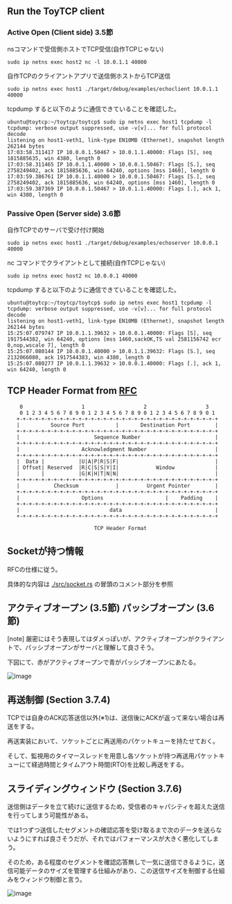 
## Run the ToyTCP client

### Active Open (Client side) 3.5節

nsコマンドで受信側ホストでTCP受信(自作TCPじゃない)

```
sudo ip netns exec host2 nc -l 10.0.1.1 40000
```

自作TCPのクライアントアプリで送信側ホストからTCP送信

```
sudo ip netns exec host1 ./target/debug/examples/echoclient 10.0.1.1 40000
```

tcpdump すると以下のように通信できていることを確認した。

```
ubuntu@toytcp:~/toytcp/toytcp$ sudo ip netns exec host1 tcpdump -l
tcpdump: verbose output suppressed, use -v[v]... for full protocol decode
listening on host1-veth1, link-type EN10MB (Ethernet), snapshot length 262144 bytes
17:03:58.311417 IP 10.0.0.1.50467 > 10.0.1.1.40000: Flags [S], seq 1815885635, win 4380, length 0
17:03:58.311465 IP 10.0.1.1.40000 > 10.0.0.1.50467: Flags [S.], seq 2758249402, ack 1815885636, win 64240, options [mss 1460], length 0
17:03:59.386761 IP 10.0.1.1.40000 > 10.0.0.1.50467: Flags [S.], seq 2758249402, ack 1815885636, win 64240, options [mss 1460], length 0
17:03:59.387369 IP 10.0.0.1.50467 > 10.0.1.1.40000: Flags [.], ack 1, win 4380, length 0
```

### Passive Open (Server side) 3.6節

自作TCPでのサーバで受け付け開始

```
sudo ip netns exec host1 ./target/debug/examples/echoserver 10.0.0.1 40000
```

nc コマンドでクライアントとして接続(自作TCPじゃない)

```
sudo ip netns exec host2 nc 10.0.0.1 40000
```

tcpdump すると以下のように通信できていることを確認した。

```
ubuntu@toytcp:~/toytcp/toytcp$ sudo ip netns exec host1 tcpdump -l
tcpdump: verbose output suppressed, use -v[v]... for full protocol decode
listening on host1-veth1, link-type EN10MB (Ethernet), snapshot length 262144 bytes
15:25:07.079747 IP 10.0.1.1.39632 > 10.0.0.1.40000: Flags [S], seq 1917544382, win 64240, options [mss 1460,sackOK,TS val 2581156742 ecr 0,nop,wscale 7], length 0
15:25:07.080144 IP 10.0.0.1.40000 > 10.0.1.1.39632: Flags [S.], seq 2132066080, ack 1917544383, win 4380, length 0
15:25:07.080277 IP 10.0.1.1.39632 > 10.0.0.1.40000: Flags [.], ack 1, win 64240, length 0
```

## TCP Header Format from [RFC](https://datatracker.ietf.org/doc/html/rfc793#section-3.1)

```
    0                   1                   2                   3
    0 1 2 3 4 5 6 7 8 9 0 1 2 3 4 5 6 7 8 9 0 1 2 3 4 5 6 7 8 9 0 1
   +-+-+-+-+-+-+-+-+-+-+-+-+-+-+-+-+-+-+-+-+-+-+-+-+-+-+-+-+-+-+-+-+
   |          Source Port          |       Destination Port        |
   +-+-+-+-+-+-+-+-+-+-+-+-+-+-+-+-+-+-+-+-+-+-+-+-+-+-+-+-+-+-+-+-+
   |                        Sequence Number                        |
   +-+-+-+-+-+-+-+-+-+-+-+-+-+-+-+-+-+-+-+-+-+-+-+-+-+-+-+-+-+-+-+-+
   |                    Acknowledgment Number                      |
   +-+-+-+-+-+-+-+-+-+-+-+-+-+-+-+-+-+-+-+-+-+-+-+-+-+-+-+-+-+-+-+-+
   |  Data |           |U|A|P|R|S|F|                               |
   | Offset| Reserved  |R|C|S|S|Y|I|            Window             |
   |       |           |G|K|H|T|N|N|                               |
   +-+-+-+-+-+-+-+-+-+-+-+-+-+-+-+-+-+-+-+-+-+-+-+-+-+-+-+-+-+-+-+-+
   |           Checksum            |         Urgent Pointer        |
   +-+-+-+-+-+-+-+-+-+-+-+-+-+-+-+-+-+-+-+-+-+-+-+-+-+-+-+-+-+-+-+-+
   |                    Options                    |    Padding    |
   +-+-+-+-+-+-+-+-+-+-+-+-+-+-+-+-+-+-+-+-+-+-+-+-+-+-+-+-+-+-+-+-+
   |                             data                              |
   +-+-+-+-+-+-+-+-+-+-+-+-+-+-+-+-+-+-+-+-+-+-+-+-+-+-+-+-+-+-+-+-+

                            TCP Header Format
```

## Socketが持つ情報

RFCの仕様に従う。

具体的な内容は [./src/socket.rs](./src/socket.rs) の冒頭のコメント部分を参照

## アクティブオープン (3.5節) パッシブオープン (3.6節)

[note] 厳密にはそう表現してはダメっぽいが、アクティブオープンがクライアントで、パッシブオープンがサーバと理解して良さそう。

下図にて、赤がアクティブオープンで青がパッシブオープンにあたる。

![image](https://upload.wikimedia.org/wikipedia/en/5/57/Tcp_state_diagram.png)

## 再送制御 (Section 3.7.4)

TCPでは自身のACK応答送信以外(※1)は、送信後にACKが返って来ない場合は再送をする。

再送実装において、ソケットごとに再送用のパケットキューを持たせておく。

そして、監視用のタイマースレッドを用意し各ソケットが持つ再送用パケットキューにて経過時間とタイムアウト時間(RTO)を比較し再送をする。

## スライディングウィンドウ (Section 3.7.6)

送信側はデータを立て続けに送信するため，受信者のキャパシティを超えた送信を行ってしまう可能性がある。

では1つずつ送信したセグメントの確認応答を受け取るまで次のデータを送らないようにすれば良さそうだが、それではパフォーマンスが大きく悪化してしまう。

そのため，ある程度のセグメントを確認応答無しで一気に送信できるように，送信可能データのサイズを管理する仕組みがあり、この送信サイズを制御する仕組みをウィンドウ制御と言う。

![image](https://i.ytimg.com/vi/klDhO9N01c4/maxresdefault.jpg)
